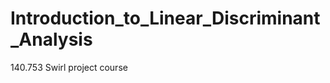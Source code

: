 Introduction_to_Linear_Discriminant_Analysis
============================================

140.753 Swirl project course
